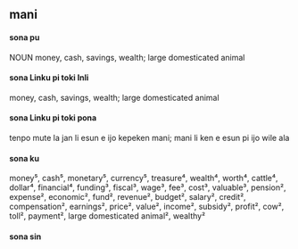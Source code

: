 ## mani

#### sona pu

NOUN money, cash, savings, wealth; large domesticated animal

#### sona Linku pi toki Inli

money, cash, savings, wealth; large domesticated animal

#### sona Linku pi toki pona

tenpo mute la jan li esun e ijo kepeken mani; mani li ken e esun pi ijo wile ala

#### sona ku

money⁵, cash⁵, monetary⁵, currency⁵, treasure⁴, wealth⁴, worth⁴, cattle⁴, dollar⁴, financial⁴, funding³, fiscal³, wage³, fee³, cost³, valuable³, pension², expense², economic², fund², revenue², budget², salary², credit², compensation², earnings², price², value², income², subsidy², profit², cow², toll², payment², large domesticated animal², wealthy²

#### sona sin

